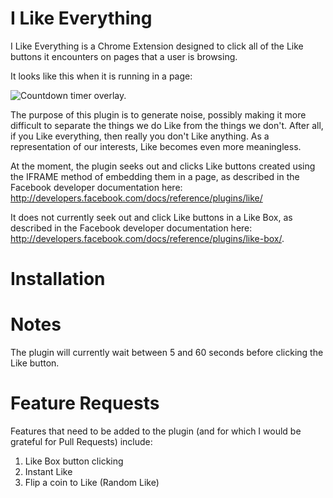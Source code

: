 I Like Everything
=================

I Like Everything is a Chrome Extension designed to click all of the Like buttons it encounters on pages that a user is browsing.

It looks like this when it is running in a page:

![Countdown timer overlay.](https://raw.github.com/nuket/ile/master/what-it-does.png)

The purpose of this plugin is to generate noise, possibly making it more difficult to separate the things we do Like from the things we don't. After all, if you Like everything, then really you don't Like anything. As a representation of our interests, Like becomes even more meaningless.

At the moment, the plugin seeks out and clicks Like buttons created using the IFRAME method of embedding them in a page, as described in the Facebook developer documentation here: http://developers.facebook.com/docs/reference/plugins/like/

It does not currently seek out and click Like buttons in a Like Box, as described in the Facebook developer documentation here: http://developers.facebook.com/docs/reference/plugins/like-box/.

Installation
============

Notes
=====

The plugin will currently wait between 5 and 60 seconds before clicking the Like button.

Feature Requests
================

Features that need to be added to the plugin (and for which I would be grateful for Pull Requests) include:

1. Like Box button clicking
2. Instant Like
3. Flip a coin to Like (Random Like)